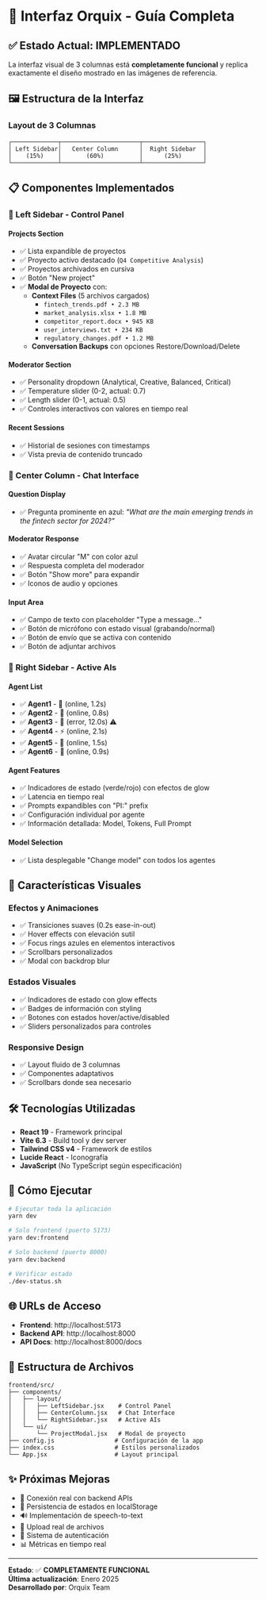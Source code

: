 # 🎨 Interfaz Orquix - Guía Completa

## ✅ Estado Actual: **IMPLEMENTADO**

La interfaz visual de 3 columnas está **completamente funcional** y replica exactamente el diseño mostrado en las imágenes de referencia.

## 🖼️ Estructura de la Interfaz

### **Layout de 3 Columnas**
```
┌─────────────┬──────────────────────┬─────────────────┐
│ Left Sidebar│   Center Column      │  Right Sidebar  │
│    (15%)    │       (60%)          │      (25%)      │
└─────────────┴──────────────────────┴─────────────────┘
```

## 📋 Componentes Implementados

### **🔧 Left Sidebar - Control Panel**

#### **Projects Section**
- ✅ Lista expandible de proyectos
- ✅ Proyecto activo destacado (`Q4 Competitive Analysis`)
- ✅ Proyectos archivados en cursiva
- ✅ Botón "New project"
- ✅ **Modal de Proyecto** con:
  - **Context Files** (5 archivos cargados)
    - `fintech_trends.pdf • 2.3 MB`
    - `market_analysis.xlsx • 1.8 MB`
    - `competitor_report.docx • 945 KB`
    - `user_interviews.txt • 234 KB`
    - `regulatory_changes.pdf • 1.2 MB`
  - **Conversation Backups** con opciones Restore/Download/Delete

#### **Moderator Section**
- ✅ Personality dropdown (Analytical, Creative, Balanced, Critical)
- ✅ Temperature slider (0-2, actual: 0.7)
- ✅ Length slider (0-1, actual: 0.5)
- ✅ Controles interactivos con valores en tiempo real

#### **Recent Sessions**
- ✅ Historial de sesiones con timestamps
- ✅ Vista previa de contenido truncado

### **💬 Center Column - Chat Interface**

#### **Question Display**
- ✅ Pregunta prominente en azul: *"What are the main emerging trends in the fintech sector for 2024?"*

#### **Moderator Response**
- ✅ Avatar circular "M" con color azul
- ✅ Respuesta completa del moderador
- ✅ Botón "Show more" para expandir
- ✅ Iconos de audio y opciones

#### **Input Area**
- ✅ Campo de texto con placeholder "Type a message..."
- ✅ Botón de micrófono con estado visual (grabando/normal)
- ✅ Botón de envío que se activa con contenido
- ✅ Botón de adjuntar archivos

### **🤖 Right Sidebar - Active AIs**

#### **Agent List**
- ✅ **Agent1** - 🤖 (online, 1.2s)
- ✅ **Agent2** - 🤖 (online, 0.8s)  
- ✅ **Agent3** - 💎 (error, 12.0s) ⚠️
- ✅ **Agent4** - ⚡ (online, 2.1s)
- ✅ **Agent5** - 🌲 (online, 1.5s)
- ✅ **Agent6** - 🌲 (online, 0.9s)

#### **Agent Features**
- ✅ Indicadores de estado (verde/rojo) con efectos de glow
- ✅ Latencia en tiempo real
- ✅ Prompts expandibles con "PI:" prefix
- ✅ Configuración individual por agente
- ✅ Información detallada: Model, Tokens, Full Prompt

#### **Model Selection**
- ✅ Lista desplegable "Change model" con todos los agentes

## 🎨 Características Visuales

### **Efectos y Animaciones**
- ✅ Transiciones suaves (0.2s ease-in-out)
- ✅ Hover effects con elevación sutil
- ✅ Focus rings azules en elementos interactivos
- ✅ Scrollbars personalizados
- ✅ Modal con backdrop blur

### **Estados Visuales**
- ✅ Indicadores de estado con glow effects
- ✅ Badges de información con styling
- ✅ Botones con estados hover/active/disabled
- ✅ Sliders personalizados para controles

### **Responsive Design**
- ✅ Layout fluido de 3 columnas
- ✅ Componentes adaptativos
- ✅ Scrollbars donde sea necesario

## 🛠️ Tecnologías Utilizadas

- **React 19** - Framework principal
- **Vite 6.3** - Build tool y dev server
- **Tailwind CSS v4** - Framework de estilos
- **Lucide React** - Iconografía
- **JavaScript** (No TypeScript según especificación)

## 🚀 Cómo Ejecutar

```bash
# Ejecutar toda la aplicación
yarn dev

# Solo frontend (puerto 5173)
yarn dev:frontend

# Solo backend (puerto 8000)
yarn dev:backend

# Verificar estado
./dev-status.sh
```

## 🌐 URLs de Acceso

- **Frontend**: http://localhost:5173
- **Backend API**: http://localhost:8000
- **API Docs**: http://localhost:8000/docs

## 📁 Estructura de Archivos

```
frontend/src/
├── components/
│   ├── layout/
│   │   ├── LeftSidebar.jsx    # Control Panel
│   │   ├── CenterColumn.jsx   # Chat Interface
│   │   └── RightSidebar.jsx   # Active AIs
│   └── ui/
│       └── ProjectModal.jsx   # Modal de proyecto
├── config.js                 # Configuración de la app
├── index.css                 # Estilos personalizados
└── App.jsx                   # Layout principal
```

## ✨ Próximas Mejoras

- 🔄 Conexión real con backend APIs
- 💾 Persistencia de estados en localStorage
- 🔊 Implementación de speech-to-text
- 📁 Upload real de archivos
- 🔐 Sistema de autenticación
- 📊 Métricas en tiempo real

---

**Estado**: ✅ **COMPLETAMENTE FUNCIONAL**  
**Última actualización**: Enero 2025  
**Desarrollado por**: Orquix Team 